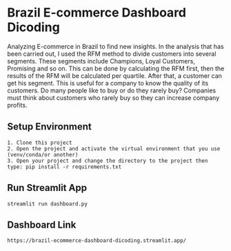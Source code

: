 # Brazil E-commerce Dashboard Dicoding

Analyzing E-commerce in Brazil to find new insights. In the analysis that has been carried out, I used the RFM method to divide customers into several segments. These segments include Champions, Loyal Customers, Promising and so on. This can be done by calculating the RFM first, then the results of the RFM will be calculated per quartile. After that, a customer can get his segment. This is useful for a company to know the quality of its customers. Do many people like to buy or do they rarely buy? Companies must think about customers who rarely buy so they can increase company profits.

## Setup Environment
```
1. Clone this project
2. Open the project and activate the virtual environment that you use (venv/conda/or another)
3. Open your project and change the directory to the project then type: pip install -r requirements.txt
```

## Run Streamlit App
```
streamlit run dashboard.py
```

## Dashboard Link
```
https://brazil-ecommerce-dashboard-dicoding.streamlit.app/
```
